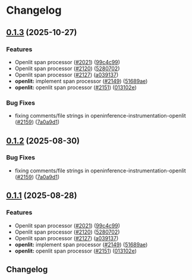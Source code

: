 # Changelog

## [0.1.3](https://github.com/dirkbrnd/openinference/compare/python-openinference-instrumentation-openlit-v0.1.2...python-openinference-instrumentation-openlit-v0.1.3) (2025-10-27)


### Features

* Openlit span processor ([#2021](https://github.com/dirkbrnd/openinference/issues/2021)) ([99c4c99](https://github.com/dirkbrnd/openinference/commit/99c4c994b42486192bf07699ea6b75c3bd29efa1))
* Openlit span processor ([#2120](https://github.com/dirkbrnd/openinference/issues/2120)) ([5280702](https://github.com/dirkbrnd/openinference/commit/5280702ac7df30575eeb4bac416411f43c43ad8b))
* Openlit span processor ([#2127](https://github.com/dirkbrnd/openinference/issues/2127)) ([a039137](https://github.com/dirkbrnd/openinference/commit/a039137c99f4162963fab37359df04763310e001))
* **openlit:** implement span processor ([#2149](https://github.com/dirkbrnd/openinference/issues/2149)) ([51689ae](https://github.com/dirkbrnd/openinference/commit/51689aea3c41b513b22dcf3513389e91ec4c8f1e))
* **openlit:** openlit span processor ([#2151](https://github.com/dirkbrnd/openinference/issues/2151)) ([013102e](https://github.com/dirkbrnd/openinference/commit/013102e586ab0f8e441c6caec02c5b4c48bd5643))


### Bug Fixes

* fixing comments/file strings in openinference-instrumentation-openlit ([#2159](https://github.com/dirkbrnd/openinference/issues/2159)) ([7a0a9d1](https://github.com/dirkbrnd/openinference/commit/7a0a9d146aa2ce7f060e996c05b15b9dbbedb2fc))

## [0.1.2](https://github.com/Arize-ai/openinference/compare/python-openinference-instrumentation-openlit-v0.1.1...python-openinference-instrumentation-openlit-v0.1.2) (2025-08-30)


### Bug Fixes

* fixing comments/file strings in openinference-instrumentation-openlit ([#2159](https://github.com/Arize-ai/openinference/issues/2159)) ([7a0a9d1](https://github.com/Arize-ai/openinference/commit/7a0a9d146aa2ce7f060e996c05b15b9dbbedb2fc))

## [0.1.1](https://github.com/Arize-ai/openinference/compare/python-openinference-instrumentation-openlit-v0.1.0...python-openinference-instrumentation-openlit-v0.1.1) (2025-08-28)


### Features

* Openlit span processor ([#2021](https://github.com/Arize-ai/openinference/issues/2021)) ([99c4c99](https://github.com/Arize-ai/openinference/commit/99c4c994b42486192bf07699ea6b75c3bd29efa1))
* Openlit span processor ([#2120](https://github.com/Arize-ai/openinference/issues/2120)) ([5280702](https://github.com/Arize-ai/openinference/commit/5280702ac7df30575eeb4bac416411f43c43ad8b))
* Openlit span processor ([#2127](https://github.com/Arize-ai/openinference/issues/2127)) ([a039137](https://github.com/Arize-ai/openinference/commit/a039137c99f4162963fab37359df04763310e001))
* **openlit:** implement span processor ([#2149](https://github.com/Arize-ai/openinference/issues/2149)) ([51689ae](https://github.com/Arize-ai/openinference/commit/51689aea3c41b513b22dcf3513389e91ec4c8f1e))
* **openlit:** openlit span processor ([#2151](https://github.com/Arize-ai/openinference/issues/2151)) ([013102e](https://github.com/Arize-ai/openinference/commit/013102e586ab0f8e441c6caec02c5b4c48bd5643))

## Changelog
